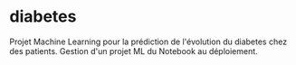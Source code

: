 # diabetes
Projet Machine Learning pour la prédiction de l'évolution du diabetes chez des patients. Gestion d'un projet ML du Notebook au déploiement.
